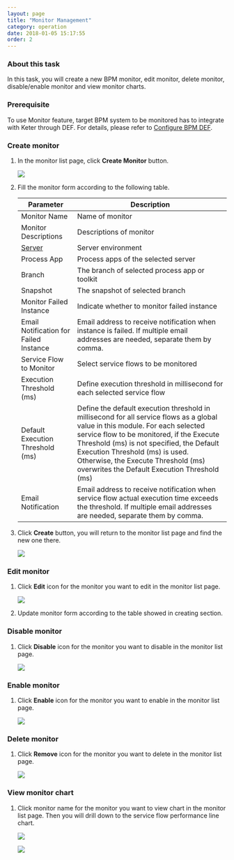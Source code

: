 ```yaml
---
layout: page
title: "Monitor Management"
category: operation
date: 2018-01-05 15:17:55
order: 2
---
```


### About this task

In this task, you will create a new BPM monitor, edit monitor, delete monitor, disable/enable monitor and view monitor charts.

### Prerequisite
To use Monitor feature, target BPM system to be monitored has to integrate with Keter through DEF. For details, please refer to  [Configure BPM DEF][2]. 

### Create monitor

  1. In the monitor list page, click **Create Monitor** button.
  
     ![][op_create_monitor] 
  
  2. Fill the monitor form according to the following table.
  
     Parameter             | Description       
     ----------------------|-------------------
     Monitor Name          |Name of monitor    
     Monitor Descriptions   |Descriptions of monitor
     [Server][1]           |Server environment
     Process App           |Process apps of the selected server
     Branch                |The branch of selected process app or toolkit
     Snapshot              |The snapshot of selected branch
     Monitor Failed Instance    |Indicate whether to monitor failed instance
     Email Notification for Failed Instance                   |Email address to receive notification when instance is failed. If multiple email addresses are needed, separate them by comma.
     Service Flow to Monitor              |Select service flows to be monitored
     Execution Threshold (ms)            |Define execution threshold in millisecond for each selected service flow
     Default Execution Threshold (ms)  | Define the default execution threshold in millisecond for all service flows as a global value in this module. For each selected service flow to be monitored, if the Execute Threshold (ms) is not specified, the Default Execution Threshold (ms) is used. Otherwise, the Execute Threshold (ms) overwrites the Default Execution Threshold (ms)
     Email Notification                   |Email address to receive notification when service flow actual execution time exceeds the threshold. If multiple email addresses are needed, separate them by comma.
        
  3. Click **Create** button, you will return to the monitor list page and find the new one there.

     ![][op_create_monitor_form] 
  
### Edit monitor

  1. Click **Edit** icon for the monitor you want to edit in the monitor list page.
  
     ![][op_edit_monitor]
     
  2. Update monitor form according to the table showed in creating section.

### Disable monitor

  1. Click **Disable** icon for the monitor you want to disable in the monitor list page.
  
      ![][op_disable_monitor]
      
### Enable monitor

  1. Click **Enable** icon for the monitor you want to enable in the monitor list page. 
      
      ![][op_enable_monitor]
           
### Delete monitor

  1. Click **Remove** icon for the monitor you want to delete in the monitor list page.
    
      ![][op_delete_monitor]
        
### View monitor chart

  1. Click monitor name for the monitor you want to view chart in the monitor list page. Then you will drill down to the service flow performance line chart.
    
      ![][op_click_monitor]  
     
      ![][op_monitor_chart]
      
[op_create_monitor]: ../images/operation/operation_click_create_monitor.PNG
[op_create_monitor_form]: ../images/operation/operation_create_monitor_form.PNG
[op_edit_monitor]: ../images/operation/operation_click_edit_monitor.PNG
[op_disable_monitor]: ../images/operation/operation_click_disable_monitor.PNG
[op_enable_monitor]: ../images/operation/operation_click_enable_monitor.PNG
[op_delete_monitor]: ../images/operation/operation_click_delete_monitor.PNG
[op_click_monitor]: ../images/operation/operation_click_monitor_name.PNG
[op_monitor_chart]: ../images/operation/operation_monitor_chart.PNG 
[1]: ../administration/administration-bpm-configuration.html
[2]: ../installation/installation-integrate-def.html
